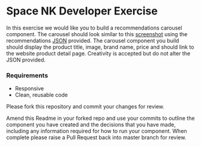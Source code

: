 # Space NK Developer Exercise

In this exercise we would like you to build a recommendations carousel component. The carousel should look similar to this [screenshot](recommendations-screenshot.png) using the recommendations [JSON](data/recommendations.json) provided. The carousel component you build should display the product title, image, brand name, price and should link to the website product detail page. Creativity is accepted but do not alter the JSON provided.

### Requirements
* Responsive
* Clean, reusable code

Please fork this repository and commit your changes for review.

Amend this Readme in your forked repo and use your commits to outline the component you have created and the decisions that you have made, including any information required for how to run your component. When complete please raise a Pull Request back into master branch for review.
